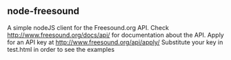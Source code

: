 ## node-freesound

A simple nodeJS client for the Freesound.org API.
Check http://www.freesound.org/docs/api/ for documentation about the API.
Apply for an API key at http://www.freesound.org/api/apply/
Substitute your key in test.html in order to see the examples
